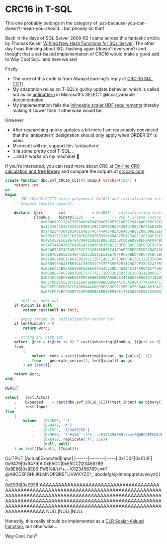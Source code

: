 # CRC16 in T-SQL

This one probably belongs in the category of just-because-you-can-doesn't-mean-you-should... but phooey on that!

Back in the days of SQL Server 2008-R2 I came across this fantastic article by Thomas Kejser [Writing New Hash Functions for SQL Server](https://techcommunity.microsoft.com/t5/sql-server-blog/writing-new-hash-functions-for-sql-server/ba-p/305123).
The other day I was thinking about SQL hashing again (doesn't everyone?) and thought that a set-based implementation of CRC16 would make a good add to Way Cool Sql... and here we are!

Firstly
* The core of this code is from AlwaysLearning's reply at [CRC-16 SQL CCTI](https://stackoverflow.com/questions/75839677/crc-16-sql-ccti)
* My adaptation relies on T-SQL's quirky update behavior, which is called out as an [antipattern](https://learn.microsoft.com/en-us/sql/t-sql/language-elements/select-local-variable-transact-sql?view=sql-server-ver16#c-antipattern-use-of-recursive-variable-assignment) in Microsoft's SELECT @local_variable documentation.
* My implementation fails the [Inlineable scalar UDF requirements](https://learn.microsoft.com/en-us/sql/relational-databases/user-defined-functions/scalar-udf-inlining?view=sql-server-ver16#requirements) thereby making it slower than it otherwise would be.

However
* After researching quirky updates a bit more I am reasonably convinced that the 'antipattern' designation should only apply when ORDER BY is used.
* Microsoft will not support this 'antipattern'.
* It **is** some pretty cool T-SQL...
* ...and it works on my machine! :zany_face:

If you're interested, you can read more about CRC at [On-line CRC calculation and free library](https://www.lammertbies.nl/comm/info/crc-calculation) and compare the outputs at [crccalc.com](https://crccalc.com/)

```sql
create function dbo.svf_CRC16_CCITT( @input varchar(1024) )
	returns int
as
begin
	-- CRC-16/AUG-CCITT using polynomial 0x1021 and initialization vector 0x1D0F
	-- Compare results against: 

    declare  @crc       int            = 0x1D0F -- initialization vector 
        ,    @lookup    binary(512)    =        -- 256 * 2-byte lookup values = 512 bytes
				0x0000102120423063408450A560C670E781089129A14AB16BC18CD1ADE1CEF1EF +
				0x123102103273225252B5429472F762D693398318B37BA35AD3BDC39CF3FFE3DE +
				0x246234430420140164E674C744A45485A56AB54B85289509E5EEF5CFC5ACD58D +
				0x365326721611063076D766F6569546B4B75BA77A97198738F7DFE7FED79DC7BC +
				0x48C458E5688678A70840186128023823C9CCD9EDE98EF9AF89489969A90AB92B +
				0x5AF54AD47AB76A961A710A503A332A12DBFDCBDCFBBFEB9E9B798B58BB3BAB1A +
				0x6CA67C874CE45CC52C223C030C601C41EDAEFD8FCDECDDCDAD2ABD0B8D689D49 +
				0x7E976EB65ED54EF43E132E321E510E70FF9FEFBEDFDDCFFCBF1BAF3A9F598F78 +
				0x918881A9B1CAA1EBD10CC12DF14EE16F108000A130C220E35004402570466067 +
				0x83B99398A3FBB3DAC33DD31CE37FF35E02B1129022F332D24235521462777256 +
				0xB5EAA5CB95A88589F56EE54FD52CC50D34E224C314A004817466644754244405 +
				0xA7DBB7FA879997B8E75FF77EC71DD73C26D336F2069116B06657767646155634 +
				0xD94CC96DF90EE92F99C889E9B98AA9AB584448657806682718C008E1388228A3 +
				0xCB7DDB5CEB3FFB1E8BF99BD8ABBBBB9A4A755A546A377A160AF11AD02AB33A92 +
				0xFD2EED0FDD6CCD4DBDAAAD8B9DE88DC97C266C075C644C453CA22C831CE00CC1 +
				0xEF1FFF3ECF5DDF7CAF9BBFBA8FD99FF86E177E364E555E742E933EB20ED11EF0;

    -- null in, null out
    if @input is null
        return cast(null as int);

    -- empty string in, initialization vector out
    if len(@input) = 0
        return @crc;

    -- string in, hash out
    select  @crc = ((@crc << 8) ^ cast(substring(@lookup, ((@crc >> 8) ^ [ascii].code) * 2 + 1, 2) as int)) & 0xFFFF
    from
        ( 
            select  code = ascii(substring(@input, gs.[value], 1))
            from    generate_series(1, len(@input)) as gs
        ) as [ascii];

    return @crc;
end;
```

INPUT
```sql
select   test.Actual
    ,    Expected    = cast(dbo.svf_CRC16_CCITT(test.Input) as binary(2))
    ,    test.Input
from
    (
        values   (0x1D0F, '')
            ,    (0x9479, 'A')
            ,    (0xE5CC, '123456789')
            ,    (0x9E86, '!"#$%&''()*+,-./0123456789:;<=>?@ABCDEFGHIJKLMNOPQRSTUVWXYZ[]^_`abcdefghijklmnopqrstuvwxyz{|}~')
            ,    (0xE938, replicate('A', 256))
            ,    (null, null)
    ) as test([Actual], [Input]);
```

OUTPUT
|Actual|Expected|Input|
|------|--------|:----|
0x1D0F|0x1D0F|	
0x9479|0x9479|A
0xE5CC|0xE5CC|123456789
0x9E86|0x9E86|!"#$%&'()*+,-./0123456789:;<=>?@ABCDEFGHIJKLMNOPQRSTUVWXYZ[]^_`abcdefghijklmnopqrstuvwxyz{|}~
0xE938|0xE938|AAAAAAAAAAAAAAAAAAAAAAAAAAAAAAAAAAAAAAAAAAAAAAAAAAAAAAAAAAAAAAAAAAAAAAAAAAAAAAAAAAAAAAAAAAAAAAAAAAAAAAAAAAAAAAAAAAAAAAAAAAAAAAAAAAAAAAAAAAAAAAAAAAAAAAAAAAAAAAAAAAAAAAAAAAAAAAAAAAAAAAAAAAAAAAAAAAAAAAAAAAAAAAAAAAAAAAAAAAAAAAAAAAAAAAAAAAAAAAAAAAAAAAAAAAAAAAAA
NULL|NULL|NULL

Honestly, this really should be implemented as a [CLR Scalar-Valued Function](https://learn.microsoft.com/en-us/sql/relational-databases/clr-integration-database-objects-user-defined-functions/clr-scalar-valued-functions?view=sql-server-ver16), but otherwise...

Way Cool, huh?
